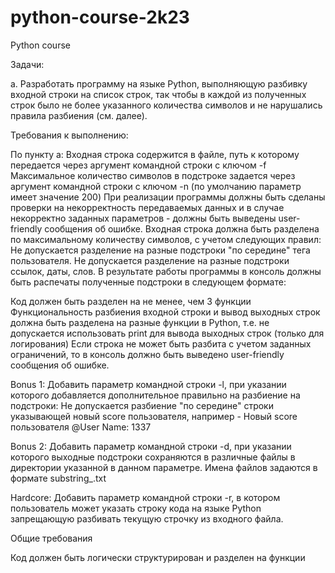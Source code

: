 # python-course-2k23
Python course 

Задачи:

а. Разработать программу на языке Python, выполняющую разбивку входной строки на список строк, так чтобы в каждой из полученных строк было не более указанного количества символов и не нарушались правила разбиения (см. далее).

Требования к выполнению:

По пункту а:
Входная строка содержится в файле, путь к которому передается через аргумент командной строки с ключом -f
Максимальное количество символов в подстроке задается через аргумент командной строки с ключом -n (по умолчанию параметр имеет значение 200)
При реализации программы должны быть сделаны проверки на некорректность передаваемых данных и в случае некорректно заданных параметров - должны быть выведены user-friendly сообщения об ошибке.
Входная строка должна быть разделена по максимальному количеству символов, с учетом следующих правил:
Не допускается разделение на разные подстроки "по середине" тега пользователя.
Не допускается разделение на разные подстроки ссылок, даты, слов.
В результате работы программы в консоль должны быть распечаты полученные подстроки в следующем формате:

Код должен быть разделен на не менее, чем 3 функции
Функциональность разбиения входной строки и вывод выходных строк должна быть разделена на разные функции в Python, т.е. не допускается использовать print для вывода выходных строк (только для логирования)
Если строка не может быть разбита с учетом заданных ограничений, то в консоль должно быть выведено user-friendly сообщения об ошибке.

Bonus 1:
Добавить параметр командной строки -l, при указании которого добавляется дополнительное правильно на разбиение на подстроки:
Не допускается разбиение "по середине" строки указывающей новый score пользователя, например - Новый score пользователя @User Name: 1337

Bonus 2:
Добавить параметр командной строки -d, при указании которого выходные подстроки сохраняются в различные файлы в директории указанной в данном параметре. Имена файлов задаются в формате substring_<index>.txt

Hardcore:
Добавить параметр командной строки -r, в котором пользователь может указать строку кода на языке Python запрещающую разбивать текущую строчку из входного файла.

Общие требования

Код должен быть логически структурирован и разделен на функции
